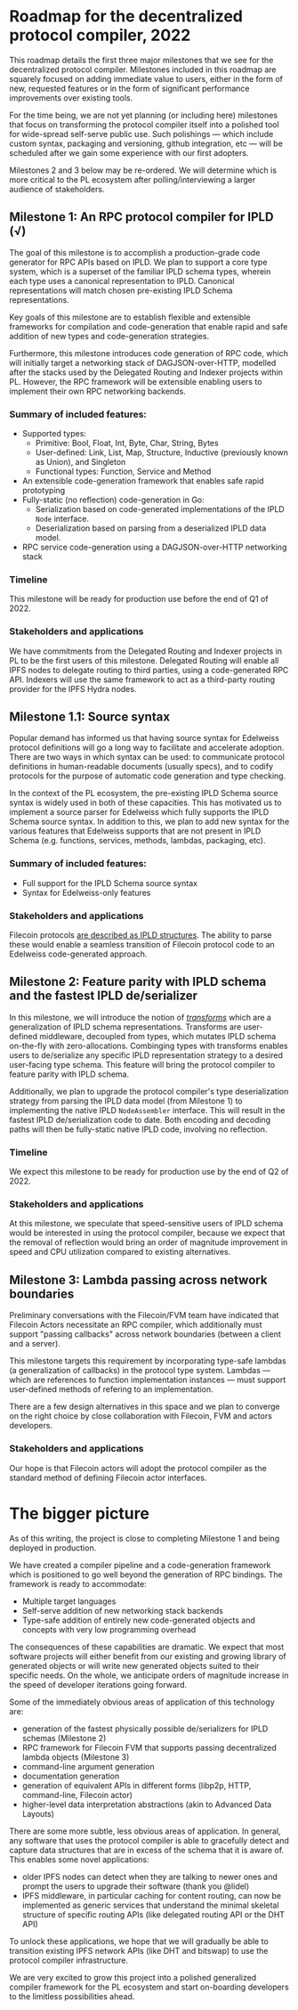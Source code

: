 # Roadmap for the decentralized protocol compiler, 2022

This roadmap details the first three major milestones that we see for the decentralized protocol compiler. Milestones included in this roadmap are squarely focused on adding immediate value to users, either in the form of new, requested features or in the form of significant performance improvements over existing tools.

For the time being, we are not yet planning (or including here) milestones that focus on transforming the protocol compiler itself into a polished tool for wide-spread self-serve public use. Such polishings — which include custom syntax, packaging and versioning, github integration, etc — will be scheduled after we gain some experience with our first adopters.

Milestones 2 and 3 below may be re-ordered. We will determine which is more critical to the PL ecosystem after polling/interviewing a larger audience of stakeholders.

## Milestone 1: An RPC protocol compiler for IPLD (√)

The goal of this milestone is to accomplish a production-grade code generator for RPC APIs based on IPLD. We plan to support a core type system, which is a superset of the familiar IPLD schema types, wherein each type uses a canonical representation to IPLD. Canonical representations will match chosen pre-existing IPLD Schema representations.

Key goals of this milestone are to establish flexible and extensible frameworks for compilation and code-generation that enable rapid and safe addition of new types and code-generation strategies.

Furthermore, this milestone introduces code generation of RPC code, which will initially target a networking stack of DAGJSON-over-HTTP, modelled after the stacks used by the Delegated Routing and Indexer projects within PL. However, the RPC framework will be extensible enabling users to implement their own RPC networking backends.

### Summary of included features:

- Supported types:
  - Primitive: Bool, Float, Int, Byte, Char, String, Bytes
  - User-defined: Link, List, Map, Structure, Inductive (previously known as Union), and Singleton
  - Functional types: Function, Service and Method
- An extensible code-generation framework that enables safe rapid prototyping
- Fully-static (no reflection) code-generation in Go:
  - Serialization based on code-generated implementations of the IPLD `Node` interface.
  - Deserialization based on parsing from a deserialized IPLD data model.
- RPC service code-generation using a DAGJSON-over-HTTP networking stack

### Timeline

This milestone will be ready for production use before the end of Q1 of 2022.

### Stakeholders and applications

We have commitments from the Delegated Routing and Indexer projects in PL to be the first users of this milestone. Delegated Routing will enable all IPFS nodes to delegate routing to third parties, using a code-generated RPC API. Indexers will use the same framework to act as a third-party routing provider for the IPFS Hydra nodes.

## Milestone 1.1: Source syntax

Popular demand has informed us that having source syntax for Edelweiss protocol definitions will go a long way to facilitate and accelerate adoption. There are two ways in which syntax can be used: to communicate protocol definitions in human-readable documents (usually specs), and to codify protocols for the purpose of automatic code generation and type checking.

In the context of the PL ecosystem, the pre-existing IPLD Schema source syntax is widely used in both of these capacities. This has motivated us to implement a source parser for Edelweiss which fully supports the IPLD Schema source syntax. In addition to this, we plan to add new syntax for the various features that Edelweiss supports that are not present in IPLD Schema (e.g. functions, services, methods, lambdas, packaging, etc).

### Summary of included features:

- Full support for the IPLD Schema source syntax
- Syntax for Edelweiss-only features

### Stakeholders and applications

Filecoin protocols [are described as IPLD structures](https://github.com/ipld/ipld/tree/master/_legacy/specs/data-structures/filecoin). The ability to parse these would enable a seamless transition of Filecoin protocol code to an Edelweiss code-generated approach.

## Milestone 2: Feature parity with IPLD schema and the fastest IPLD de/serializer

In this milestone, we will introduce the notion of [_transforms_](transforms.md) which are a generalization of IPLD schema representations. Transforms are user-defined middleware, decoupled from types, which mutates IPLD schema on-the-fly with zero-allocations. Combinging types with transforms enables users to de/serialize any specific IPLD representation strategy to a desired user-facing type schema. This feature will bring the protocol compiler to feature parity with IPLD schema.

Additionally, we plan to upgrade the protocol compiler's type deserialization strategy from parsing the IPLD data model (from Milestone 1) to implementing the native IPLD `NodeAssembler` interface. This will result in the fastest IPLD de/serialization code to date. Both encoding and decoding paths will then be fully-static native IPLD code, involving no reflection.

### Timeline

We expect this milestone to be ready for production use by the end of Q2 of 2022.

### Stakeholders and applications

At this milestone, we speculate that speed-sensitive users of IPLD schema would be interested in using the protocol compiler, because we expect that the removal of reflection would bring an order of magnitude improvement in speed and CPU utilization compared to existing alternatives.

## Milestone 3: Lambda passing across network boundaries

Preliminary conversations with the Filecoin/FVM team have indicated that Filecoin Actors necessitate an RPC compiler, which additionally must support "passing callbacks" across network boundaries (between a client and a server).

This milestone targets this requirement by incorporating type-safe lambdas (a generalization of callbacks) in the protocol type system. Lambdas — which are references to function implementation instances — must support user-defined methods of refering to an implementation.

There are a few design alternatives in this space and we plan to converge on the right choice by close collaboration with Filecoin, FVM and actors developers.

### Stakeholders and applications

Our hope is that Filecoin actors will adopt the protocol compiler as the standard method of defining Filecoin actor interfaces.

# The bigger picture

As of this writing, the project is close to completing Milestone 1 and being deployed in production.

We have created a compiler pipeline and a code-generation framework which is positioned to go well beyond the generation of RPC bindings. The framework is ready to accommodate:

- Multiple target languages
- Self-serve addition of new networking stack backends
- Type-safe addition of entirely new code-generated objects and concepts with very low programming overhead

The consequences of these capabilities are dramatic. We expect that most software projects will either benefit from our existing and growing library of generated objects or will write new generated objects suited to their specific needs. On the whole, we anticipate orders of magnitude increase in the speed of  developer iterations going forward.

Some of the immediately obvious areas of application of this technology are:

- generation of the fastest physically possible de/serializers for IPLD schemas (Milestone 2)
- RPC framework for Filecoin FVM that supports passing decentralized lambda objects (Milestone 3)
- command-line argument generation
- documentation generation
- generation of equivalent APIs in different forms (libp2p, HTTP, command-line, Filecoin actor)
- higher-level data interpretation abstractions (akin to Advanced Data Layouts)

There are some more subtle, less obvious areas of application. In general, any software that uses the protocol compiler is able to gracefully detect and capture data structures that are in excess of the schema that it is aware of. This enables some novel applications:

- older IPFS nodes can detect when they are talking to newer ones and prompt the users to upgrade their software (thank you @lidel)
- IPFS middleware, in particular caching for content routing, can now be implemented as generic services that understand the minimal skeletal structure of specific routing APIs (like delegated routing API or the DHT API)

To unlock these applications, we hope that we will gradually be able to transition existing IPFS network APIs (like DHT and bitswap) to use the protocol compiler infrastructure.

We are very excited to grow this project into a polished generalized compiler framework for the PL ecosystem and start on-boarding developers to the limitless possibilities ahead.
